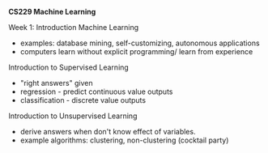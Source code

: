 **CS229 Machine Learning**

Week 1: Introduction
Machine Learning
* examples: database mining, self-customizing, autonomous applications
* computers learn without explicit programming/ learn from experience

Introduction to Supervised Learning
* "right answers" given
* regression - predict continuous value outputs
* classification - discrete value outputs

Introduction to Unsupervised Learning
* derive answers when don't know effect of variables.
* example algorithms: clustering, non-clustering (cocktail party)
